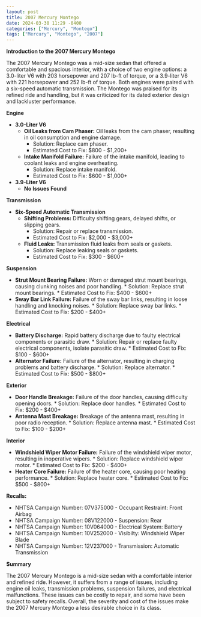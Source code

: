 ```yaml
---
layout: post
title: 2007 Mercury Montego
date: 2024-03-30 11:29 -0400
categories: ["Mercury", "Montego"]
tags: ["Mercury", "Montego", "2007"]
---
```

**Introduction to the 2007 Mercury Montego**

The 2007 Mercury Montego was a mid-size sedan that offered a comfortable and spacious interior, with a choice of two engine options: a 3.0-liter V6 with 203 horsepower and 207 lb-ft of torque, or a 3.9-liter V6 with 221 horsepower and 252 lb-ft of torque. Both engines were paired with a six-speed automatic transmission. The Montego was praised for its refined ride and handling, but it was criticized for its dated exterior design and lackluster performance.

**Engine**

* **3.0-Liter V6**
    * **Oil Leaks from Cam Phaser:** Oil leaks from the cam phaser, resulting in oil consumption and engine damage.
        * Solution: Replace cam phaser.
        * Estimated Cost to Fix: $800 - $1,200+
    * **Intake Manifold Failure:** Failure of the intake manifold, leading to coolant leaks and engine overheating.
        * Solution: Replace intake manifold.
        * Estimated Cost to Fix: $600 - $1,000+
* **3.9-Liter V6**
    * **No Issues Found**

**Transmission**

* **Six-Speed Automatic Transmission**
    * **Shifting Problems:** Difficulty shifting gears, delayed shifts, or slipping gears.
        * Solution: Repair or replace transmission.
        * Estimated Cost to Fix: $2,000 - $3,000+
    * **Fluid Leaks:** Transmission fluid leaks from seals or gaskets.
        * Solution: Replace leaking seals or gaskets.
        * Estimated Cost to Fix: $300 - $600+

**Suspension**

* **Strut Mount Bearing Failure:** Worn or damaged strut mount bearings, causing clunking noises and poor handling.
        * Solution: Replace strut mount bearings.
        * Estimated Cost to Fix: $400 - $600+
* **Sway Bar Link Failure:** Failure of the sway bar links, resulting in loose handling and knocking noises.
        * Solution: Replace sway bar links.
        * Estimated Cost to Fix: $200 - $400+

**Electrical**

* **Battery Discharge:** Rapid battery discharge due to faulty electrical components or parasitic draw.
        * Solution: Repair or replace faulty electrical components, isolate parasitic draw.
        * Estimated Cost to Fix: $100 - $600+
* **Alternator Failure:** Failure of the alternator, resulting in charging problems and battery discharge.
        * Solution: Replace alternator.
        * Estimated Cost to Fix: $500 - $800+

**Exterior**

* **Door Handle Breakage:** Failure of the door handles, causing difficulty opening doors.
        * Solution: Replace door handles.
        * Estimated Cost to Fix: $200 - $400+
* **Antenna Mast Breakage:** Breakage of the antenna mast, resulting in poor radio reception.
        * Solution: Replace antenna mast.
        * Estimated Cost to Fix: $100 - $200+

**Interior**

* **Windshield Wiper Motor Failure:** Failure of the windshield wiper motor, resulting in inoperative wipers.
        * Solution: Replace windshield wiper motor.
        * Estimated Cost to Fix: $200 - $400+
* **Heater Core Failure:** Failure of the heater core, causing poor heating performance.
        * Solution: Replace heater core.
        * Estimated Cost to Fix: $500 - $800+

**Recalls:**

* NHTSA Campaign Number: 07V375000 - Occupant Restraint: Front Airbag
* NHTSA Campaign Number: 08V122000 - Suspension: Rear
* NHTSA Campaign Number: 10V064000 - Electrical System: Battery
* NHTSA Campaign Number: 10V252000 - Visibilty: Windshield Wiper Blade
* NHTSA Campaign Number: 12V237000 - Transmission: Automatic Transmission

**Summary**

The 2007 Mercury Montego is a mid-size sedan with a comfortable interior and refined ride. However, it suffers from a range of issues, including engine oil leaks, transmission problems, suspension failures, and electrical malfunctions. These issues can be costly to repair, and some have been subject to safety recalls. Overall, the severity and cost of the issues make the 2007 Mercury Montego a less desirable choice in its class.
